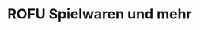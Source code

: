 ---
title: "ROFU Spielwaren und mehr"
url: /euskirchen/rofu-spielwaren-und-mehr/
shop: Spielzeug
---